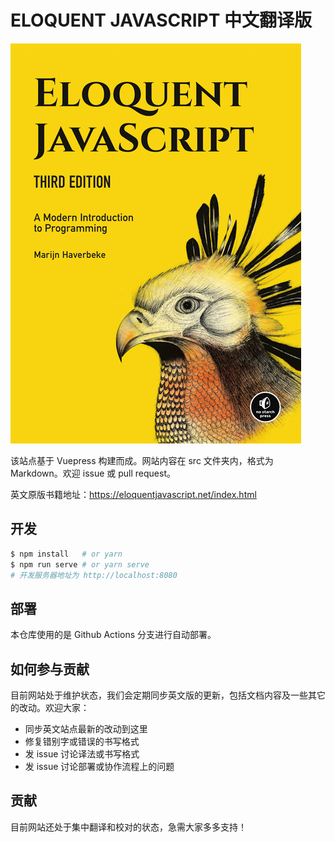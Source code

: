 # ELOQUENT JAVASCRIPT 中文翻译版

![ELOQUENT JAVASCRIPT](https://github.com/Limiandy/eloquent_javascript_zh/blob/master/assets/cover.jpg)     

该站点基于 Vuepress 构建而成。网站内容在 src 文件夹内，格式为 Markdown。欢迎 issue 或 pull request。

英文原版书籍地址：https://eloquentjavascript.net/index.html

## 开发

```bash
$ npm install   # or yarn
$ npm run serve # or yarn serve
# 开发服务器地址为 http://localhost:8080
```

## 部署

本仓库使用的是 Github Actions 分支进行自动部署。

## 如何参与贡献

目前网站处于维护状态，我们会定期同步英文版的更新，包括文档内容及一些其它的改动。欢迎大家：

- 同步英文站点最新的改动到这里
- 修复错别字或错误的书写格式
- 发 issue 讨论译法或书写格式
- 发 issue 讨论部署或协作流程上的问题

<!-- 有劳在翻译之前移步 [wiki](https://github.com/vuejs/docs-next-zh-cn/wiki) 了解相关注意事项。 -->

## 贡献

目前网站还处于集中翻译和校对的状态，急需大家多多支持！

<!-- 最新的文档/翻译贡献情况可以参阅 GitHub 提供的 [contributors](https://github.com/vuejs/docs-next-zh-cn/graphs/contributors) 页面。 -->
